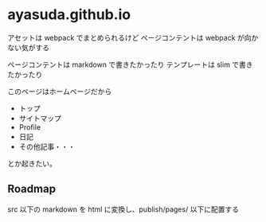 # ayasuda.github.io

アセットは webpack でまとめられるけど
ページコンテントは webpack が向かない気がする

ページコンテントは markdown で書きたかったり
テンプレートは slim で書きたかったり

このページはホームページだから

 * トップ
 * サイトマップ
 * Profile
 * 日記
 * その他記事・・・

とか起きたい。

## Roadmap

src 以下の markdown を html に変換し、publish/pages/ 以下に配置する
